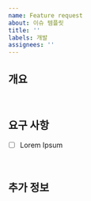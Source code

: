 ```yaml
---
name: Feature request
about: 이슈 템플릿
title: ''
labels: 개발
assignees: ''
---
```


## 개요

<!-- 이슈에 대한 간단한 설명을 작성해 주세요. -->

<br/>

## 요구 사항

- [ ] Lorem Ipsum
<!-- 필요한 개발 사항을 추가해주세요. -->

<br/>

## 추가 정보

<!-- 그 외 추가 정보가 있다면 작성해 주세요. -->

<br/>

